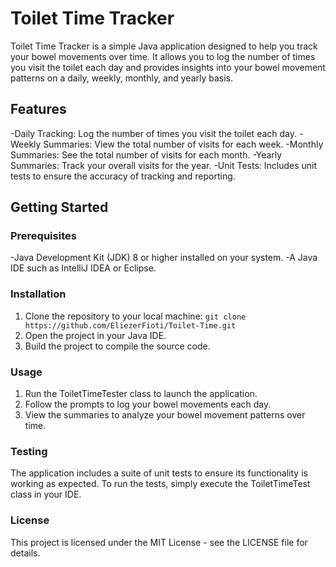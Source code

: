 # Toilet Time Tracker
Toilet Time Tracker is a simple Java application designed to help you track your bowel movements over time. It allows you to log the number of times you visit the toilet each day and provides insights into your bowel movement patterns on a daily, weekly, monthly, and yearly basis.

## Features
-Daily Tracking: Log the number of times you visit the toilet each day.
-Weekly Summaries: View the total number of visits for each week.
-Monthly Summaries: See the total number of visits for each month.
-Yearly Summaries: Track your overall visits for the year.
-Unit Tests: Includes unit tests to ensure the accuracy of tracking and reporting.

## Getting Started
### Prerequisites
-Java Development Kit (JDK) 8 or higher installed on your system.
-A Java IDE such as IntelliJ IDEA or Eclipse.
### Installation
1. Clone the repository to your local machine:
   ```git clone https://github.com/EliezerFioti/Toilet-Time.git```
2. Open the project in your Java IDE.
3. Build the project to compile the source code.
### Usage
1. Run the ToiletTimeTester class to launch the application.
2. Follow the prompts to log your bowel movements each day.
3. View the summaries to analyze your bowel movement patterns over time.
### Testing
The application includes a suite of unit tests to ensure its functionality is working as expected. To run the tests, simply execute the ToiletTimeTest class in your IDE.

### License
This project is licensed under the MIT License - see the LICENSE file for details.
